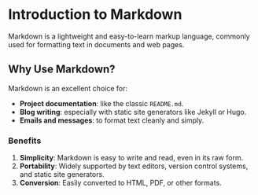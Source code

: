 <!-- 
layout: default
title: first post
-->

# Introduction to Markdown

Markdown is a lightweight and easy-to-learn markup language, commonly used for formatting text in documents and web pages. 

## Why Use Markdown?

Markdown is an excellent choice for:
- **Project documentation**: like the classic `README.md`.
- **Blog writing**: especially with static site generators like Jekyll or Hugo.
- **Emails and messages**: to format text cleanly and simply.

### Benefits

1. **Simplicity**: Markdown is easy to write and read, even in its raw form.
2. **Portability**: Widely supported by text editors, version control systems, and static site generators.
3. **Conversion**: Easily converted to HTML, PDF, or other formats.

